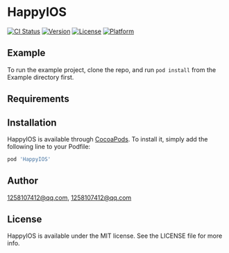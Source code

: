 # HappyIOS

[![CI Status](https://img.shields.io/travis/1258107412@qq.com/HappyIOS.svg?style=flat)](https://travis-ci.org/1258107412@qq.com/HappyIOS)
[![Version](https://img.shields.io/cocoapods/v/HappyIOS.svg?style=flat)](https://cocoapods.org/pods/HappyIOS)
[![License](https://img.shields.io/cocoapods/l/HappyIOS.svg?style=flat)](https://cocoapods.org/pods/HappyIOS)
[![Platform](https://img.shields.io/cocoapods/p/HappyIOS.svg?style=flat)](https://cocoapods.org/pods/HappyIOS)

## Example

To run the example project, clone the repo, and run `pod install` from the Example directory first.

## Requirements

## Installation

HappyIOS is available through [CocoaPods](https://cocoapods.org). To install
it, simply add the following line to your Podfile:

```ruby
pod 'HappyIOS'
```

## Author

1258107412@qq.com, 1258107412@qq.com

## License

HappyIOS is available under the MIT license. See the LICENSE file for more info.
